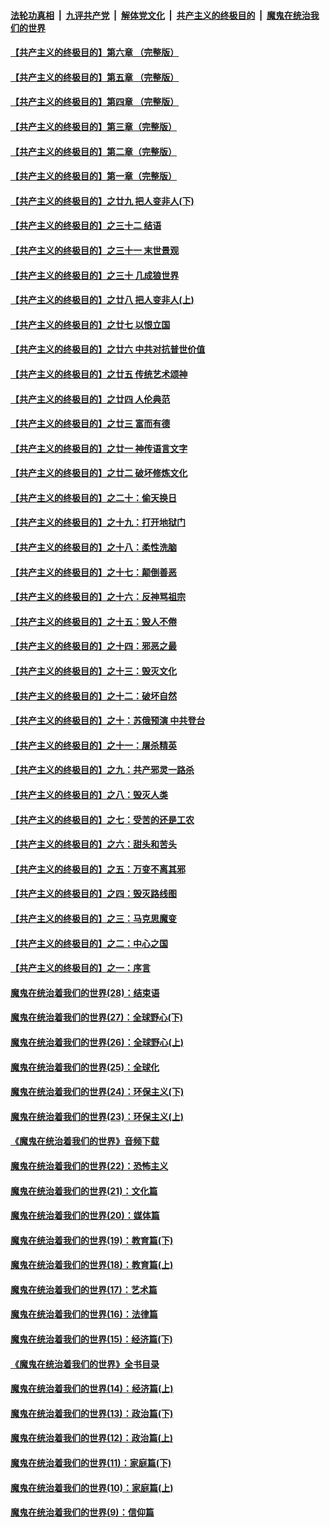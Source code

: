####  [法轮功真相](../../../../basic/blob/master/README.md?t=04181301) &nbsp;|&nbsp; [九评共产党](../../../../9ping.md/blob/master/README.md?t=04181301) &nbsp;|&nbsp; [解体党文化](../../../../jtdwh.md/blob/master/README.md?t=04181301)  &nbsp;|&nbsp; [共产主义的终极目的](../../../../gczydzjmd.md/blob/master/README.md?t=04181301) &nbsp;|&nbsp; [魔鬼在统治我们的世界](../../../../mgztzwmdsj.md/blob/master/README.md?t=04181301) 

#### [【共产主义的终极目的】第六章 （完整版）](../pages/nsc422/n11428913.md?t=04181301) 

#### [【共产主义的终极目的】第五章 （完整版）](../pages/nsc422/n11428912.md?t=04181301) 

#### [【共产主义的终极目的】第四章 （完整版）](../pages/nsc422/n11428907.md?t=04181301) 

#### [【共产主义的终极目的】第三章（完整版）](../pages/nsc422/n11428848.md?t=04181301) 

#### [【共产主义的终极目的】第二章（完整版）](../pages/nsc422/n11428831.md?t=04181301) 

#### [【共产主义的终极目的】第一章（完整版）](../pages/nsc422/n11417651.md?t=04181301) 

#### [【共产主义的终极目的】之廿九 把人变非人(下)](../pages/nsc422/n11344140.md?t=04181301) 

#### [【共产主义的终极目的】之三十二 结语](../pages/nsc422/n11360535.md?t=04181301) 

#### [【共产主义的终极目的】之三十一 末世景观](../pages/nsc422/n11351129.md?t=04181301) 

#### [【共产主义的终极目的】之三十 几成狼世界](../pages/nsc422/n11348280.md?t=04181301) 

#### [【共产主义的终极目的】之廿八 把人变非人(上)](../pages/nsc422/n11340492.md?t=04181301) 

#### [【共产主义的终极目的】之廿七 以恨立国](../pages/nsc422/n11336944.md?t=04181301) 

#### [【共产主义的终极目的】之廿六 中共对抗普世价值](../pages/nsc422/n11324785.md?t=04181301) 

#### [【共产主义的终极目的】之廿五 传统艺术颂神](../pages/nsc422/n11296396.md?t=04181301) 

#### [【共产主义的终极目的】之廿四 人伦典范](../pages/nsc422/n11296397.md?t=04181301) 

#### [【共产主义的终极目的】之廿三 富而有德](../pages/nsc422/n11283598.md?t=04181301) 

#### [【共产主义的终极目的】之廿一 神传语言文字](../pages/nsc422/n11263265.md?t=04181301) 

#### [【共产主义的终极目的】之廿二 破坏修炼文化](../pages/nsc422/n11245728.md?t=04181301) 

#### [【共产主义的终极目的】之二十：偷天换日](../pages/nsc422/n11238846.md?t=04181301) 

#### [【共产主义的终极目的】之十九：打开地狱门](../pages/nsc422/n11206376.md?t=04181301) 

#### [【共产主义的终极目的】之十八：柔性洗脑](../pages/nsc422/n11199994.md?t=04181301) 

#### [【共产主义的终极目的】之十七：颠倒善恶](../pages/nsc422/n11179782.md?t=04181301) 

#### [【共产主义的终极目的】之十六：反神骂祖宗](../pages/nsc422/n11166798.md?t=04181301) 

#### [【共产主义的终极目的】之十五：毁人不倦](../pages/nsc422/n11166792.md?t=04181301) 

#### [【共产主义的终极目的】之十四：邪恶之最](../pages/nsc422/n11150249.md?t=04181301) 

#### [【共产主义的终极目的】之十三：毁灭文化](../pages/nsc422/n11135227.md?t=04181301) 

#### [【共产主义的终极目的】之十二：破坏自然](../pages/nsc422/n11135214.md?t=04181301) 

#### [【共产主义的终极目的】之十：苏俄预演 中共登台](../pages/nsc422/n11118424.md?t=04181301) 

#### [【共产主义的终极目的】之十一：屠杀精英](../pages/nsc422/n11118442.md?t=04181301) 

#### [【共产主义的终极目的】之九：共产邪灵一路杀](../pages/nsc422/n11114139.md?t=04181301) 

#### [【共产主义的终极目的】之八：毁灭人类](../pages/nsc422/n11108503.md?t=04181301) 

#### [【共产主义的终极目的】之七：受苦的还是工农](../pages/nsc422/n11101809.md?t=04181301) 

#### [【共产主义的终极目的】之六：甜头和苦头](../pages/nsc422/n11096971.md?t=04181301) 

#### [【共产主义的终极目的】之五：万变不离其邪](../pages/nsc422/n11091285.md?t=04181301) 

#### [【共产主义的终极目的】之四：毁灭路线图](../pages/nsc422/n11086284.md?t=04181301) 

#### [【共产主义的终极目的】之三：马克思魔变](../pages/nsc422/n11061941.md?t=04181301) 

#### [【共产主义的终极目的】之二：中心之国](../pages/nsc422/n11047728.md?t=04181301) 

#### [【共产主义的终极目的】之一：序言](../pages/nsc422/n11086077.md?t=04181301) 

#### [魔鬼在统治着我们的世界(28)：结束语](../pages/nsc422/n10936246.md?t=04181301) 

#### [魔鬼在统治着我们的世界(27)：全球野心(下)](../pages/nsc422/n10928319.md?t=04181301) 

#### [魔鬼在统治着我们的世界(26)：全球野心(上)](../pages/nsc422/n10900318.md?t=04181301) 

#### [魔鬼在统治着我们的世界(25)：全球化](../pages/nsc422/n10788205.md?t=04181301) 

#### [魔鬼在统治着我们的世界(24)：环保主义(下)](../pages/nsc422/n10695307.md?t=04181301) 

#### [魔鬼在统治着我们的世界(23)：环保主义(上)](../pages/nsc422/n10688613.md?t=04181301) 

#### [《魔鬼在统治着我们的世界》音频下载](../pages/nsc422/n10635553.md?t=04181301) 

#### [魔鬼在统治着我们的世界(22)：恐怖主义](../pages/nsc422/n10614727.md?t=04181301) 

#### [魔鬼在统治着我们的世界(21)：文化篇](../pages/nsc422/n10597706.md?t=04181301) 

#### [魔鬼在统治着我们的世界(20)：媒体篇](../pages/nsc422/n10586579.md?t=04181301) 

#### [魔鬼在统治着我们的世界(19)：教育篇(下)](../pages/nsc422/n10564808.md?t=04181301) 

#### [魔鬼在统治着我们的世界(18)：教育篇(上)](../pages/nsc422/n10526970.md?t=04181301) 

#### [魔鬼在统治着我们的世界(17)：艺术篇](../pages/nsc422/n10499093.md?t=04181301) 

#### [魔鬼在统治着我们的世界(16)：法律篇](../pages/nsc422/n10485969.md?t=04181301) 

#### [魔鬼在统治着我们的世界(15)：经济篇(下)](../pages/nsc422/n10469975.md?t=04181301) 

#### [《魔鬼在统治着我们的世界》全书目录](../pages/nsc422/n10464261.md?t=04181301) 

#### [魔鬼在统治着我们的世界(14)：经济篇(上)](../pages/nsc422/n10457370.md?t=04181301) 

#### [魔鬼在统治着我们的世界(13)：政治篇(下)](../pages/nsc422/n10448270.md?t=04181301) 

#### [魔鬼在统治着我们的世界(12)：政治篇(上)](../pages/nsc422/n10444576.md?t=04181301) 

#### [魔鬼在统治着我们的世界(11)：家庭篇(下)](../pages/nsc422/n10440961.md?t=04181301) 

#### [魔鬼在统治着我们的世界(10)：家庭篇(上)](../pages/nsc422/n10435448.md?t=04181301) 

#### [魔鬼在统治着我们的世界(9)：信仰篇](../pages/nsc422/n10432159.md?t=04181301) 


